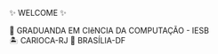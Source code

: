 ✨ WELCOME ✨ 

👾 GRADUANDA EM CIêNCIA DA COMPUTAÇÃO - IESB </br>
🏝 CARIOCA-RJ
📍 BRASÍLIA-DF

<!--


- 
- 👯 I’m looking to collaborate on ...
- 🤔 I’m looking for help with ...
- 💬 Ask me about ...
- 📫 How to reach me: ...
- 😄 Pronouns: ...
- ⚡ Fun fact: ...

[![Linkedin Badge](https://img.shields.io/badge/-LinkedIn-blue?style=flat-square&logo=Linkedin&logoColor=white&link=https://www.linkedin.com)](https://www.linkedin.com)
[![Whatsapp Badge](https://img.shields.io/badge/-Whatsapp-4CA143?style=flat-square&labelColor=4CA143&logo=whatsapp&logoColor=white&link=https://api.whatsapp.com/send?phone=55&text=Olá!)](https://api.whatsapp.com/send?phone=5561&text=Olá!)
[![Telegram Badge](https://img.shields.io/badge/-Telegram-1ca0f1?style=flat-square&labelColor=1ca0f1&logo=telegram&logoColor=white&link=https://t.me/)](https://t.me/)
[![Gmail Badge](https://img.shields.io/badge/-Gmail-c14438?style=flat-square&logo=Gmail&logoColor=white&link=mailto:millenamouramms@gmail.com)](mailto:millenamouramms@gmail.com)
-->
